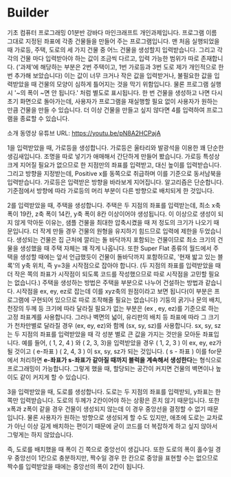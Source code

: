 # Builder
기초 컴퓨터 프로그래밍 01분반 강바다 마인크래프트 개인과제입니다.
프로그램 이름 그대로 지정된 좌표에 각종 건물들을 만들어 주는 프로그램입니다.
맨 처음 실행되었을 때 가로등, 주택, 도로의 세 가지 건물 중 어느 건물을 생성할지 입력받습니다.
그리고 각각의 건물 마다 입력받아야 하는 값이 조금씩 다르고, 입력 가능한 범위가 따로 존재합니다.
('과제'에 해당하는 부분은 2번 주택이고, 1번 가로등과 3번 도로 제가 개인적으로 한 번 추가해 보았습니다)
이는 값이 너무 크거나 작은 값을 입력받거나, 불필요한 값을 입력받았을 때 건물의 모양이 심하게 틀어지는 것을 막기 위함입니다.
물론 프로그램 실행 시 '~의 폭이 ~면 안 됩니다.' 처럼 별도로 표시됩니다.
한 번 건물을 생성하고 나면 다시 초기 화면으로 돌아가는데, 사용자가 프로그램을 재실행할 필요 없이 사용자가 원하는 만큼 건물을 만들 수 있습니다.
더 이상 건물을 만들고 싶지 않다면 4를 입력하여 프로그램을 종료할 수 있습니다.


소개 동영상 유튜브 URL: https://youtu.be/pN8A2HCPajA


1을 입력받았을 때, 가로등을 생성합니다.
가로등은 울타리와 발광석을 이용한 꽤 단순한 생김새입니다. 조명을 따로 넣기가 애매해서 간단하게 만들어 봤습니다.
가로등 특성상 크게 지어질 필요가 없으므로 한 지점만의 좌표를 입력받고, 대신 높이를 입력받습니다.
그리고 방향을 지정받는데, Positive x를 동쪽으로 취급하며 이를 기준으로 동서남북을 입력받습니다. 가로등은 입력받은 방향을 바라보게 지어집니다.
알고리즘은 단순합니다. 기준점에서 방향에 따라 가로등의 머리 부분이 다른 방향으로 배치되게 한 것입니다.

2를 입력받았을 때, 주택을 생성합니다.
주택은 두 지점의 좌표를 입력받는데, 최소 x축 폭이 19칸, z축 폭이 14칸, y축 폭이 8칸 이상이어야 생성됩니다.
이 이상으로 생성이 되지 않게 막아둔 이유는, 샘플 건물을 최대한 압축시켰을 때 저 정도의 크기가 나오기 때문입니다. 
더 작게 만들 경우 건물의 원형을 유지하기 힘드므로 입력에 제한을 두었습니다.
생성되는 건물은 집 근처에 깔리는 돌 바닥까지 포함되는 건물이므로 최소 크기의 건물을 생성했을 때 주택 자체는 꽤 작게 나옵니다.
또한 Super Flat 종류의 월드에서 주택을 생성할 때에는 앞서 언급했듯이 건물이 돌바닥까지 포함하므로, '현재 밟고 있는 블록'의 y축 위치,
즉 y=3을 시작점으로 잡아야 합니다.
(두 지점의 좌표를 입력받았을 때 더 작은 쪽의 좌표가 시작점이 되도록 코드를 작성했으므로 따로 시작점을 고민할 필요는 없습니다.)
주택을 생성하는 방법은 주택을 부분으로 나누어 건설하는 방법과 같습니다.
시작점을 ex, ey, ez로 잡는데 이를 xyz축의 원점이라고 보면 됩니다(이 부분은 프로그램에 구현되어 있으므로 따로 조작해줄 필요는 없습니다)
기둥의 굵기나 문의 배치, 천장의 두께 등 크기에 따라 달라질 필요가 없는 부분은 (ex , ey, ez)를 기준으로 하는 고정 좌표계를 사용합니다.
그러나 벽면의 넓이, 유리판의 배치 등 좌표에 따라 그 크기가 천차만별로 달라질 경우 (ex, ey, ez)와 함께 (sx, sy, sz)를 사용합니다.
sx, sy, sz는 두 지점의 좌표를 입력받았을 때 각 성분 별로 큰 값을 가지는 것만을 모아둔 좌표입니다.
예를 들어, ( 1, 2, 4 ) 와 ( 2, 3, 3)을 입력받았을 경우
( 1, 2, 3 ) 이 ex, ey, ez가 될 것이고 ( e-좌표 )
( 2, 4, 3 ) 이 sx, sy, sz가 되는 것입니다. ( s - 좌표 )
이를 for문에서 처리하면 **e-좌표가 s-좌표가 같아질 때까지 블럭을 계속해서 생성한다**는 형식으로 프로그래밍이 가능합니다.
그렇게 했을 때, 할당되는 공간이 커지면 건물의 벽면이나 높이도 같이 커지게 할 수 있습니다.

3을 입력받았을 때, 도로를 생성합니다.
도로는 두 지점의 좌표를 입력받되, y좌표는 한 쪽만 입력받습니다. 도로의 두께가 2칸이어야 하는 상황은 흔치 않기 때문입니다.
또한 x폭과 z폭이 같을 경우 건물이 생성되지 않는데 이 경우 중앙선을 결정할 수 없기 때문입니다.
물론 사용자가 원하는 방향으로 생성되게 할 수도 있지만, 애초에 도로는 교차로가 아닌 이상 길게 배치하는 편이기 때문에 
굳이 코드를 더 복잡하게 하고 싶지 않아서 그렇게는 하지 않았습니다.

즉, 도로를 배치했을 때 폭이 긴 쪽으로 중앙선이 생깁니다.
또한 도로의 폭이 홀수일 경우 중앙선이 1칸으로 충분하지만, 짝수일 경우 한 칸으로 중앙을 표현할 수는 없으므로 
짝수를 입력받았을 때에는 중앙선의 폭이 2칸이 됩니다.


